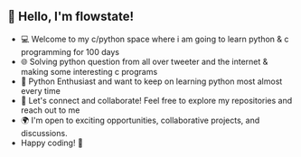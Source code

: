 ## 👋 Hello, I'm flowstate!

* 💻 Welcome to my c/python space where i am going to learn python & c programming for 100 days
* 🌐 Solving python question from all over tweeter and the internet & making some interesting c programs
* 🐍 Python Enthusiast and want to keep on learning python most almost every time
* 🌟 Let's connect and collaborate! Feel free to explore my repositories and reach out to me
* 🌍 I'm open to exciting opportunities, collaborative projects, and discussions.
*    Happy coding! 🚀
